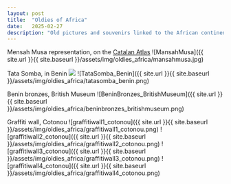 ```yaml
---
layout: post
title:  "Oldies of Africa"
date:   2025-02-27
description: "Old pictures and souvenirs linked to the African continent"
---
```


Mensah Musa representation, on the [Catalan Atlas](https://en.wikipedia.org/wiki/Catalan_Atlas)
![MansahMusa]({{ site.url }}{{ site.baseurl }}/assets/img/oldies_africa/mansahmusa.jpg)

Tata Somba, in Benin
<img src="/assets/img/oldies_africa/.png">
![TataSomba_Benin]({{ site.url }}{{ site.baseurl }}/assets/img/oldies_africa/tatasomba_benin.png)

Benin bronzes, British Museum
![BeninBronzes_BritishMuseum]({{ site.url }}{{ site.baseurl }}/assets/img/oldies_africa/beninbronzes_britishmuseum.png)

Graffiti wall, Cotonou
![graffitiwall1_cotonou]({{ site.url }}{{ site.baseurl }}/assets/img/oldies_africa/graffitiwall1_cotonou.png)
![graffitiwall2_cotonou]({{ site.url }}{{ site.baseurl }}/assets/img/oldies_africa/graffitiwall2_cotonou.png)
![graffitiwall3_cotonou]({{ site.url }}{{ site.baseurl }}/assets/img/oldies_africa/graffitiwall3_cotonou.png)
![graffitiwall4_cotonou]({{ site.url }}{{ site.baseurl }}/assets/img/oldies_africa/graffitiwall4_cotonou.png)

